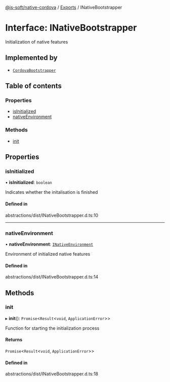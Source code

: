 [@js-soft/native-cordova](../README.md) / [Exports](../modules.md) / INativeBootstrapper

# Interface: INativeBootstrapper

Initialization of native features

## Implemented by

- [`CordovaBootstrapper`](../classes/CordovaBootstrapper.md)

## Table of contents

### Properties

- [isInitialized](INativeBootstrapper.md#isinitialized)
- [nativeEnvironment](INativeBootstrapper.md#nativeenvironment)

### Methods

- [init](INativeBootstrapper.md#init)

## Properties

### isInitialized

• **isInitialized**: `boolean`

Indicates whether the initalisation is finished

#### Defined in

abstractions/dist/INativeBootstrapper.d.ts:10

___

### nativeEnvironment

• **nativeEnvironment**: [`INativeEnvironment`](INativeEnvironment.md)

Environment of initialized native features

#### Defined in

abstractions/dist/INativeBootstrapper.d.ts:14

## Methods

### init

▸ **init**(): `Promise`<`Result`<`void`, `ApplicationError`\>\>

Function for starting the initialization process

#### Returns

`Promise`<`Result`<`void`, `ApplicationError`\>\>

#### Defined in

abstractions/dist/INativeBootstrapper.d.ts:18
